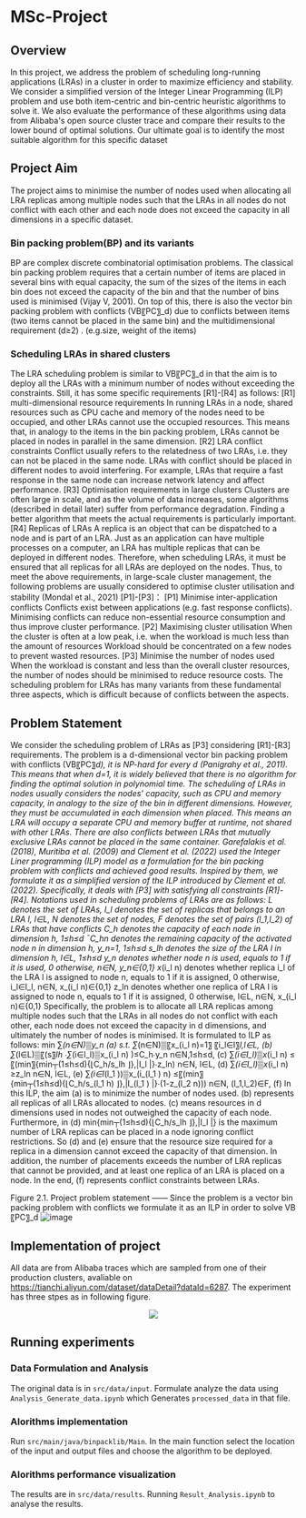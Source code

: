 # MSc-Project
## Overview
In this project, we address the problem of scheduling long-running applications (LRAs) in a cluster in order to maximize efficiency and stability. We consider a simplified version of the Integer Linear Programming (ILP) problem and use both item-centric and bin-centric heuristic algorithms to solve it. We also evaluate the performance of these algorithms using data from Alibaba's open source cluster trace and compare their results to the lower bound of optimal solutions. Our ultimate goal is to identify the most suitable algorithm for this specific dataset

## Project Aim
The project aims to minimise the number of nodes used when allocating all LRA replicas among multiple nodes such that the LRAs in all nodes do not conflict with each other and each node does not exceed the capacity in all dimensions in a specific dataset. 
### Bin packing problem(BP) and its variants 
BP are complex discrete combinatorial optimisation problems. The classical bin packing problem requires that a certain number of items are placed in several bins with equal capacity, the sum of the sizes of the items in each bin does not exceed the capacity of the bin and that the number of bins used is minimised (Vijay V, 2001). 
On top of this, there is also the vector bin packing problem with conflicts (VB〖PC〗_d) due to conflicts between items (two items cannot be placed in the same bin) and the multidimensional requirement (d≥2)  . (e.g.size, weight of the items)
### Scheduling LRAs in shared clusters 
The LRA scheduling problem is similar to VB〖PC〗_d in that the aim is to deploy all the LRAs with a minimum number of nodes without exceeding the constraints. Still, it has some specific requirements [R1]-[R4] as follows:
[R1] multi-dimensional resource requirements
In running LRAs in a node, shared resources such as CPU cache and memory of the nodes need to be occupied, and other LRAs cannot use the occupied resources. This means that, in analogy to the items in the bin packing problem, LRAs cannot be placed in nodes in parallel in the same dimension.
[R2] LRA conflict constraints
Conflict usually refers to the relatedness of two LRAs, i.e. they can not be placed in the same node.
LRAs with conflict should be placed in different nodes to avoid interfering. For example, LRAs that require a fast response in the same node can increase network latency and affect performance.
[R3] Optimisation requirements in large clusters
Clusters are often large in scale, and as the volume of data increases, some algorithms (described in detail later) suffer from performance degradation. Finding a better algorithm that meets the actual requirements is particularly important.
[R4] Replicas of LRAs 
A replica is an object that can be dispatched to a node and is part of an LRA. Just as an application can have multiple processes on a computer, an LRA has multiple replicas that can be deployed in different nodes. Therefore, when scheduling LRAs, it must be ensured that all replicas for all LRAs are deployed on the nodes.
Thus, to meet the above requirements, in large-scale cluster management, the following problems are usually considered to optimise cluster utilisation and stability (Mondal et al., 2021) [P1]-[P3]：
[P1] Minimise inter-application conflicts
Conflicts exist between applications (e.g. fast response conflicts). Minimising conflicts can reduce non-essential resource consumption and thus improve cluster performance.
[P2] Maximising cluster utilisation
When the cluster is often at a low peak, i.e. when the workload is much less than the amount of resources Workload should be concentrated on a few nodes to prevent wasted resources.
[P3] Minimise the number of nodes used
When the workload is constant and less than the overall cluster resources, the number of nodes should be minimised to reduce resource costs. 
The scheduling problem for LRAs has many variants from these fundamental three aspects, which is difficult because of conflicts between the aspects.

## Problem Statement
We consider the scheduling problem of LRAs as [P3] considering [R1]-[R3] requirements.
The problem is a d-dimensional vector bin packing problem with conflicts (VB〖PC〗_d), it is NP-hard for every d (Panigrahy et al., 2011). This means that when d=1, it is widely believed that there is no algorithm for finding the optimal solution in polynomial time. 
The scheduling of LRAs in nodes usually considers the nodes’ capacity, such as CPU and memory capacity, in analogy to the size of the bin in different dimensions. However, they must be accumulated in each dimension when placed. This means an LRA will occupy a separate CPU and memory buffer at runtime, not shared with other LRAs. There are also conflicts between LRAs that mutually exclusive LRAs cannot be placed in the same container.
Garefalakis et al. (2018), Muritiba et al. (2009) and Clement et al. (2022) used the Integer Liner programming (ILP) model as a formulation for the bin packing problem with conflicts and achieved good results. Inspired by them, we formulate it as a simplified version of the ILP introduced by Clement et al. (2022). Specifically, it deals with [P3] with satisfying all constraints [R1]-[R4].
Notations used in scheduling problems of LRAs are as follows:
L denotes the set of LRAs,
I_l denotes the set of replicas that belongs to an LRA l, l∈L,
N denotes the set of nodes,
F denotes the set of pairs (l_1,l_2) of LRAs that have conflicts
C_h denotes the capacity of each node in dimension h, 1≤h≤d
¯C_hn denotes the remaining capacity of the activated node n in dimension h, y_n=1, 1≤h≤d
s_lh denotes the size of the LRA l in dimension h, l∈L, 1≤h≤d
y_n denotes whether node n is used, equals to 1 if it is used, 0 otherwise, n∈N, y_n∈{0,1}
x_(i_l n) denotes whether replica i_l of the LRA l is assigned to node n, equals to 1 if it is assigned, 0 otherwise, i_l∈I_l, n∈N, x_(i_l n)∈{0,1}
z_ln denotes whether one replica of LRA l is assigned to node n, equals to 1 if it is assigned, 0 otherwise, l∈L, n∈N, x_(i_l n)∈{0,1}
Specifically, the problem is to allocate all LRA replicas among multiple nodes such that the LRAs in all nodes do not conflict with each other, each node does not exceed the capacity in d dimensions, and ultimately the number of nodes is minimised. It is formulated to ILP as follows: 
min    ∑_(n∈N)▒y_n                                                                                                                       (a)
s.t.     ∑_(n∈N)▒〖x_(i_l n)=1〗                                                               〖i_l∈I〗_l,l∈L,                            (b)
          ∑_(l∈L)▒〖(s〗_lh ∙∑_(i∈I_l)▒x_(i_l n) )≤C_h∙y_n                                       n∈N,1≤h≤d,                    (c)
          ∑_(i∈I_l)▒x_(i_l n) ≤〖(min〗⁡{min┬(1≤h≤d)⁡{⌊C_h/s_lh ⌋},|I_l |}∙z_ln)                          n∈N, l∈L,                            (d)
          ∑_(i∈I_l)▒x_(i_l n) ≥z_ln                                                            n∈N, l∈L,                             (e)
          ∑_(i∈I_(l_1 ))▒x_(i_(l_1 ) n) ≤〖(min〗⁡{min┬(1≤h≤d)⁡{⌊C_h/s_(l_1 h) ⌋},|I_(l_1 ) |}∙(1-z_(l_2 n)))     n∈N, (l_1,l_2)∈F,                   (f)
In this ILP, the aim (a) is to minimize the number of nodes used. (b) represents all replicas of all LRAs allocated to nodes. (c) means resources in d dimensions used in nodes not outweighed the capacity of each node. Furthermore, in (d) min⁡{min┬(1≤h≤d)⁡{⌊C_h/s_lh ⌋},|I_l |} is the maximum number of LRA replicas can be placed in a node ignoring conflict restrictions. So (d) and (e) ensure that the resource size required for a replica in a dimension cannot exceed the capacity of that dimension. In addition, the number of placements exceeds the number of LRA replicas that cannot be provided, and at least one replica of an LRA is placed on a node. In the end, (f) represents conflict constraints between LRAs.
 
Figure 2.1.  Project problem statement —— Since the problem is a vector bin packing problem with conflicts we formulate it as an ILP in order to solve VB〖PC〗_d
![image](https://user-images.githubusercontent.com/41847989/211219573-9bd8bd4c-7338-4771-9c1a-477da6eac879.png)



## Implementation of project
All data are from Alibaba traces which are sampled from one of their production clusters, avaliable on https://tianchi.aliyun.com/dataset/dataDetail?dataId=6287.
The experiment has three stpes as in following figure.
<div align=center><img src="https://user-images.githubusercontent.com/41847989/186922971-a8bedcee-0247-4727-8a82-33b7152a8d0e.png"></div>
<!-- <img width="250" alt="image" src="https://user-images.githubusercontent.com/41847989/186922971-a8bedcee-0247-4727-8a82-33b7152a8d0e.png"> -->

## Running experiments
### Data Formulation and Analysis
The original data is in `src/data/input`. Formulate analyze the data using `Analysis_Generate_data.ipynb` which Generates `processed_data` in that file.
### Alorithms implementation
Run `src/main/java/binpacklib/Main`. In the main function select the location of the input and output files and choose the algorithm to be deployed.
### Alorithms performance visualization
The results are in `src/data/results`. Running `Result_Analysis.ipynb` to analyse the results.
